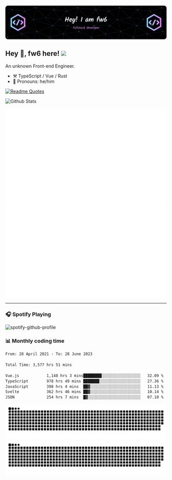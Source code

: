 ![Header](github-header-image.png)

## Hey 👋, fw6 here! <img src="https://github.githubassets.com/images/mona-whisper.gif" height="24" />


An unknown Front-end Engineer.

-   :hammer_and_pick: TypeScript / Vue / Rust
-   :man: Pronouns: he/him


[![Readme Quotes](https://quotes-github-readme.vercel.app/api?type=horizontal&theme=algolia)](https://github.com/piyushsuthar/github-readme-quotes)



![Github Stats](https://github-readme-stats.vercel.app/api?username=fw6&bg_color=30,e96443,904e95&title_color=fff&text_color=fff)

![](https://raw.githubusercontent.com/fw6/github-stats-transparent/output/generated/overview.svg)
![](https://raw.githubusercontent.com/fw6/github-stats-transparent/output/generated/languages.svg)


---

### 🎧 Spotify Playing

<!-- ![spotify-github-profile](/img/default.svg) -->

![spotify-github-profile](https://spotify-github-profile.vercel.app/api/view.svg?uid=r6wn4hdvypv0lkzyrj0e0pjct&cover_image=true&theme=default&show_offline=true&background_color=9a10ad&interchange=true&bar_color_cover=true)



### :bar_chart: Monthly coding time 

<!--START_SECTION:waka-->

```txt
From: 28 April 2021 - To: 28 June 2023

Total Time: 3,577 hrs 51 mins

Vue.js            1,148 hrs 3 mins████████░░░░░░░░░░░░░░░░░   32.09 %
TypeScript        978 hrs 49 mins ███████░░░░░░░░░░░░░░░░░░   27.36 %
JavaScript        398 hrs 4 mins  ██▓░░░░░░░░░░░░░░░░░░░░░░   11.13 %
Svelte            362 hrs 46 mins ██▓░░░░░░░░░░░░░░░░░░░░░░   10.14 %
JSON              254 hrs 7 mins  █▓░░░░░░░░░░░░░░░░░░░░░░░   07.10 %
```

<!--END_SECTION:waka-->




![github contribution grid snake animation](https://raw.githubusercontent.com/platane/platane/output/github-contribution-grid-snake-dark.svg#gh-dark-mode-only)![github contribution grid snake animation](https://raw.githubusercontent.com/platane/platane/output/github-contribution-grid-snake.svg#gh-light-mode-only)
